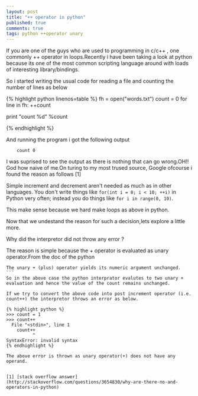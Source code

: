 ```yaml
---
layout: post
title: "++ operator in python"
published: true
comments: true
tags: python ++operator unary 
---
```


If you are one of the guys who are used to programming in c/c++ , one commonly ++ operator in loops.Recently i have been taking a look at python because its one of the most common scripting language around with loads of interesting library/bindings. 

So i started writing the usual code for reading a file and counting the number of lines as below

{% highlight python linenos=table %}
fh = open("words.txt")
count = 0
for line in fh:
    ++count
    
print "count %d" %count

{% endhighlight %}

And running the program i got the following output

```
	count 0
```

I was suprised to see the output as there is nothing that can go wrong.OH!! God how naive of me.On turing to my most trused source, Google ofcourse i found the reason as follows [1]

Simple increment and decrement aren't needed as much as in other languages. You don't write things like ``` for(int i = 0; i < 10; ++i) ``` in Python very often; instead you do things like ```for i in range(0, 10)```.
 
This make sense because we hard make loops as above in python.

Now that we undestand the reason for such a decision,lets explore a little more. 

Why did the interpretor did not throw any error ?

The reason is simple because the + operator is evaluated as unary operator.From the doc of the python 

````
The unary + (plus) operator yields its numeric argument unchanged.
```
So in the above case the python interprator evalutes to two unary + evaluation and hence the value of the count remains unchanged.

If we try to convert the above code into post increment operator (i.e. count++) the interpretor throws an error as below.

{% highlight python %}
>>> count = 1
>>> count++
  File "<stdin>", line 1
    count++
          ^
SyntaxError: invalid syntax
{% endhighlight %}

The above error is thrown as unary operator(+) does not have any operand.


[1] [stack overflow answer](http://stackoverflow.com/questions/3654830/why-are-there-no-and-operators-in-python) 

